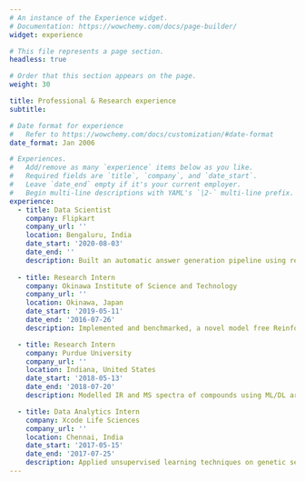 ```yaml
---
# An instance of the Experience widget.
# Documentation: https://wowchemy.com/docs/page-builder/
widget: experience

# This file represents a page section.
headless: true

# Order that this section appears on the page.
weight: 30

title: Professional & Research experience
subtitle:

# Date format for experience
#   Refer to https://wowchemy.com/docs/customization/#date-format
date_format: Jan 2006

# Experiences.
#   Add/remove as many `experience` items below as you like.
#   Required fields are `title`, `company`, and `date_start`.
#   Leave `date_end` empty if it's your current employer.
#   Begin multi-line descriptions with YAML's `|2-` multi-line prefix.
experience:
  - title: Data Scientist
    company: Flipkart
    company_url: ''
    location: Bengaluru, India
    date_start: '2020-08-03'
    date_end: ''
    description: Built an automatic answer generation pipeline using relevant information from multiple data sources of a product. Modelling a vertical agnostic review extraction system for different aspect categories of a product.
        
  - title: Research Intern
    company: Okinawa Institute of Science and Technology
    company_url: ''
    location: Okinawa, Japan
    date_start: '2019-05-11'
    date_end: '2016-07-26'
    description: Implemented and benchmarked, a novel model free Reinforcement Learning algorithm that outperforms the existing state of the art methods in sample efficiency.

  - title: Research Intern
    company: Purdue University
    company_url: ''
    location: Indiana, United States
    date_start: '2018-05-13'
    date_end: '2018-07-20'
    description: Modelled IR and MS spectra of compounds using ML/DL architectures to predict their chemical properties and visualized the learnt information.

  - title: Data Analytics Intern
    company: Xcode Life Sciences
    company_url: ''
    location: Chennai, India
    date_start: '2017-05-15'
    date_end: '2017-07-25'
    description: Applied unsupervised learning techniques on genetic sequence to predict a person’s ancestry and worked on trait prediction on gene data to understand about genetic predisposition to certain conditions.
---
```

